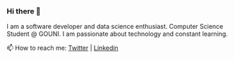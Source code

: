 ### Hi there 👋
I am a software developer and data science enthusiast.
Computer Science Student @ GOUNI. I am passionate about technology and constant learning.
<p>📫 How to reach me: <a href='https://twitter.com/Petec0x0'>Twitter</a> | <a href='https://www.linkedin.com/in/onyedikachi-udeh-671a46184/'>Linkedin</a></p>

<!--
**Petec0x0/Petec0x0** is a ✨ _special_ ✨ repository because its `README.md` (this file) appears on your GitHub profile.

Here are some ideas to get you started:

- 🔭 I’m currently working on ...
- 🌱 I’m currently learning ...
- 👯 I’m looking to collaborate on ...
- 🤔 I’m looking for help with ...
- 💬 Ask me about ...
- 📫 How to reach me: ...
- 😄 Pronouns: ...
- ⚡ Fun fact: ...
-->
